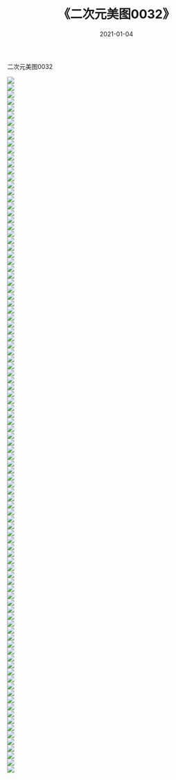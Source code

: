 ﻿---
layout: post
title:  《二次元美图0032》
date:   2021-01-04
img: http://imgx.orgx.ga/二次元/2021/二次元美图0032/000.jpg
categories: [美女, 清纯, 唯美]
---

二次元美图0032

 ![](http://imgx.orgx.ga/二次元/2021/二次元美图0032/001.jpg) <br>![](http://imgx.orgx.ga/二次元/2021/二次元美图0032/002.jpg) <br>![](http://imgx.orgx.ga/二次元/2021/二次元美图0032/003.jpg) <br>![](http://imgx.orgx.ga/二次元/2021/二次元美图0032/004.jpg) <br>![](http://imgx.orgx.ga/二次元/2021/二次元美图0032/005.jpg) <br>![](http://imgx.orgx.ga/二次元/2021/二次元美图0032/006.jpg) <br>![](http://imgx.orgx.ga/二次元/2021/二次元美图0032/007.jpg) <br>![](http://imgx.orgx.ga/二次元/2021/二次元美图0032/008.jpg) <br>![](http://imgx.orgx.ga/二次元/2021/二次元美图0032/009.jpg) <br>![](http://imgx.orgx.ga/二次元/2021/二次元美图0032/010.jpg) <br>![](http://imgx.orgx.ga/二次元/2021/二次元美图0032/011.jpg) <br>![](http://imgx.orgx.ga/二次元/2021/二次元美图0032/012.jpg) <br>![](http://imgx.orgx.ga/二次元/2021/二次元美图0032/013.jpg) <br>![](http://imgx.orgx.ga/二次元/2021/二次元美图0032/014.jpg) <br>![](http://imgx.orgx.ga/二次元/2021/二次元美图0032/015.jpg) <br>![](http://imgx.orgx.ga/二次元/2021/二次元美图0032/016.jpg) <br>![](http://imgx.orgx.ga/二次元/2021/二次元美图0032/017.jpg) <br>![](http://imgx.orgx.ga/二次元/2021/二次元美图0032/018.jpg) <br>![](http://imgx.orgx.ga/二次元/2021/二次元美图0032/019.jpg) <br>![](http://imgx.orgx.ga/二次元/2021/二次元美图0032/020.jpg) <br>![](http://imgx.orgx.ga/二次元/2021/二次元美图0032/021.jpg) <br>![](http://imgx.orgx.ga/二次元/2021/二次元美图0032/022.jpg) <br>![](http://imgx.orgx.ga/二次元/2021/二次元美图0032/023.jpg) <br>![](http://imgx.orgx.ga/二次元/2021/二次元美图0032/024.jpg) <br>![](http://imgx.orgx.ga/二次元/2021/二次元美图0032/025.jpg) <br>![](http://imgx.orgx.ga/二次元/2021/二次元美图0032/026.jpg) <br>![](http://imgx.orgx.ga/二次元/2021/二次元美图0032/027.jpg) <br>![](http://imgx.orgx.ga/二次元/2021/二次元美图0032/028.jpg) <br>![](http://imgx.orgx.ga/二次元/2021/二次元美图0032/029.jpg) <br>![](http://imgx.orgx.ga/二次元/2021/二次元美图0032/030.jpg) <br>![](http://imgx.orgx.ga/二次元/2021/二次元美图0032/031.jpg) <br>![](http://imgx.orgx.ga/二次元/2021/二次元美图0032/032.jpg) <br>![](http://imgx.orgx.ga/二次元/2021/二次元美图0032/033.jpg) <br>![](http://imgx.orgx.ga/二次元/2021/二次元美图0032/034.jpg) <br>![](http://imgx.orgx.ga/二次元/2021/二次元美图0032/035.jpg) <br>![](http://imgx.orgx.ga/二次元/2021/二次元美图0032/036.jpg) <br>![](http://imgx.orgx.ga/二次元/2021/二次元美图0032/037.jpg) <br>![](http://imgx.orgx.ga/二次元/2021/二次元美图0032/038.jpg) <br>![](http://imgx.orgx.ga/二次元/2021/二次元美图0032/039.jpg) <br>![](http://imgx.orgx.ga/二次元/2021/二次元美图0032/040.jpg) <br>![](http://imgx.orgx.ga/二次元/2021/二次元美图0032/041.jpg) <br>![](http://imgx.orgx.ga/二次元/2021/二次元美图0032/042.jpg) <br>![](http://imgx.orgx.ga/二次元/2021/二次元美图0032/043.jpg) <br>![](http://imgx.orgx.ga/二次元/2021/二次元美图0032/044.jpg) <br>![](http://imgx.orgx.ga/二次元/2021/二次元美图0032/045.jpg) <br>![](http://imgx.orgx.ga/二次元/2021/二次元美图0032/046.jpg) <br>![](http://imgx.orgx.ga/二次元/2021/二次元美图0032/047.jpg) <br>![](http://imgx.orgx.ga/二次元/2021/二次元美图0032/048.jpg) <br>![](http://imgx.orgx.ga/二次元/2021/二次元美图0032/049.jpg) <br>![](http://imgx.orgx.ga/二次元/2021/二次元美图0032/050.jpg) <br>![](http://imgx.orgx.ga/二次元/2021/二次元美图0032/051.jpg) <br>![](http://imgx.orgx.ga/二次元/2021/二次元美图0032/052.jpg) <br>![](http://imgx.orgx.ga/二次元/2021/二次元美图0032/053.jpg) <br>![](http://imgx.orgx.ga/二次元/2021/二次元美图0032/054.jpg) <br>![](http://imgx.orgx.ga/二次元/2021/二次元美图0032/055.jpg) <br>![](http://imgx.orgx.ga/二次元/2021/二次元美图0032/056.jpg) <br>![](http://imgx.orgx.ga/二次元/2021/二次元美图0032/057.jpg) <br>![](http://imgx.orgx.ga/二次元/2021/二次元美图0032/058.jpg) <br>![](http://imgx.orgx.ga/二次元/2021/二次元美图0032/059.jpg) <br>![](http://imgx.orgx.ga/二次元/2021/二次元美图0032/060.jpg) <br>![](http://imgx.orgx.ga/二次元/2021/二次元美图0032/061.jpg) <br>![](http://imgx.orgx.ga/二次元/2021/二次元美图0032/062.jpg) <br>![](http://imgx.orgx.ga/二次元/2021/二次元美图0032/063.jpg) <br>![](http://imgx.orgx.ga/二次元/2021/二次元美图0032/064.jpg) <br>![](http://imgx.orgx.ga/二次元/2021/二次元美图0032/065.jpg) <br>![](http://imgx.orgx.ga/二次元/2021/二次元美图0032/066.jpg) <br>![](http://imgx.orgx.ga/二次元/2021/二次元美图0032/067.jpg) <br>![](http://imgx.orgx.ga/二次元/2021/二次元美图0032/068.jpg) <br>![](http://imgx.orgx.ga/二次元/2021/二次元美图0032/069.jpg) <br>![](http://imgx.orgx.ga/二次元/2021/二次元美图0032/070.jpg) <br>![](http://imgx.orgx.ga/二次元/2021/二次元美图0032/071.jpg) <br>![](http://imgx.orgx.ga/二次元/2021/二次元美图0032/072.jpg) <br>![](http://imgx.orgx.ga/二次元/2021/二次元美图0032/073.jpg) <br>![](http://imgx.orgx.ga/二次元/2021/二次元美图0032/074.jpg) <br>![](http://imgx.orgx.ga/二次元/2021/二次元美图0032/075.jpg) <br>![](http://imgx.orgx.ga/二次元/2021/二次元美图0032/076.jpg) <br>![](http://imgx.orgx.ga/二次元/2021/二次元美图0032/077.jpg) <br>![](http://imgx.orgx.ga/二次元/2021/二次元美图0032/078.jpg) <br>![](http://imgx.orgx.ga/二次元/2021/二次元美图0032/079.jpg) <br>![](http://imgx.orgx.ga/二次元/2021/二次元美图0032/080.jpg) <br>![](http://imgx.orgx.ga/二次元/2021/二次元美图0032/081.jpg) <br>![](http://imgx.orgx.ga/二次元/2021/二次元美图0032/082.jpg) <br>![](http://imgx.orgx.ga/二次元/2021/二次元美图0032/083.jpg) <br>![](http://imgx.orgx.ga/二次元/2021/二次元美图0032/084.jpg) <br>![](http://imgx.orgx.ga/二次元/2021/二次元美图0032/085.jpg) <br>![](http://imgx.orgx.ga/二次元/2021/二次元美图0032/086.jpg) <br>![](http://imgx.orgx.ga/二次元/2021/二次元美图0032/087.jpg) <br>![](http://imgx.orgx.ga/二次元/2021/二次元美图0032/088.jpg) <br>![](http://imgx.orgx.ga/二次元/2021/二次元美图0032/089.jpg) <br>![](http://imgx.orgx.ga/二次元/2021/二次元美图0032/090.jpg) <br>![](http://imgx.orgx.ga/二次元/2021/二次元美图0032/091.jpg) <br>![](http://imgx.orgx.ga/二次元/2021/二次元美图0032/092.jpg) <br>![](http://imgx.orgx.ga/二次元/2021/二次元美图0032/093.jpg) <br>![](http://imgx.orgx.ga/二次元/2021/二次元美图0032/094.jpg) <br>![](http://imgx.orgx.ga/二次元/2021/二次元美图0032/095.jpg) <br>![](http://imgx.orgx.ga/二次元/2021/二次元美图0032/096.jpg) <br>![](http://imgx.orgx.ga/二次元/2021/二次元美图0032/097.jpg) <br>![](http://imgx.orgx.ga/二次元/2021/二次元美图0032/098.jpg) <br>![](http://imgx.orgx.ga/二次元/2021/二次元美图0032/099.jpg) <br>![](http://imgx.orgx.ga/二次元/2021/二次元美图0032/100.jpg) <br>